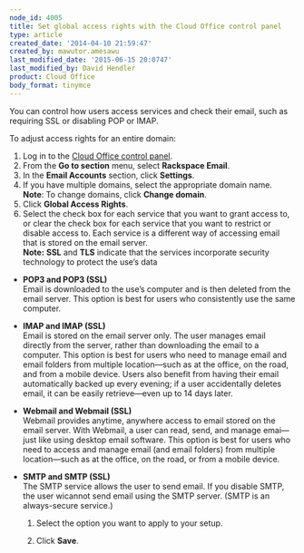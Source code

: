 ```yaml
---
node_id: 4005
title: Set global access rights with the Cloud Office control panel
type: article
created_date: '2014-04-10 21:59:47'
created_by: mawutor.amesawu
last_modified_date: '2015-06-15 20:0747'
last_modified_by: David Hendler
product: Cloud Office
body_format: tinymce
---
```


You can control how users access services and check their email, such as
requiring SSL or disabling POP or IMAP.

To adjust access rights for an entire domain:

1.  Log in to the [Cloud Office control
    panel](https://apps.rackspace.com/?cp).
2.  From the **Go to section** menu, select **Rackspace Email**.
3.  In the **Email Accounts** section, click **Settings**. 
4.  If you have multiple domains, select the appropriate domain name.\
     **Note**: To change domains, click **Change domain**.
5.  Click **Global Access Rights**.
6.  Select the check box for each service that you want to grant access
    to, or clear the check box for each service that you want to
    restrict or disable access to. Each service is a different way of
    accessing email that is stored on the email server.\
     **Note:** **SSL** and **TLS** indicate that the services
    incorporate security technology to protect the use&rsquo;s data

-   **POP3 and POP3 (SSL)**\
     Email is downloaded to the use&rsquo;s computer and is then deleted from
    the email server. This option is best for users who consistently use
    the same computer.

 

-   **IMAP and IMAP (SSL)**\
     Email is stored on the email server only. The user manages email
    directly from the server, rather than downloading the email to a
    computer. This option is best for users who need to manage email and
    email folders from multiple location&mdash;such as at the office, on the
    road, and from a mobile device. Users also benefit from having their
    email automatically backed up every evening; if a user accidentally
    deletes email, it can be easily retrieve&mdash;even up to 14 days later.

 

-   **Webmail and Webmail (SSL)**\
     Webmail provides anytime, anywhere access to email stored on the
    email server. With Webmail, a user can read, send, and manage
    emai&mdash;just like using desktop email software. This option is best
    for users who need to access and manage email (and email folders)
    from multiple location&mdash;such as at the office, on the road, or from
    a mobile device.

 

-   **SMTP and SMTP (SSL)**\
     The SMTP service allows the user to send email. If you disable
    SMTP, the user wicannot send email using the SMTP server. (SMTP is
    an always-secure service.)
    1.  Select the option you want to apply to your setup.

    2.  Click **Save**.

 

